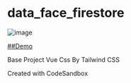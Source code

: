 # data_face_firestore

![image](https://user-images.githubusercontent.com/26201178/108405172-5642c300-7253-11eb-9b4f-3e8900915299.png)

[##Demo](https://datafaces.vercel.app/)


Base Project Vue 
Css By Tailwind CSS

Created with CodeSandbox
